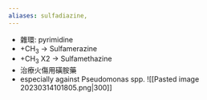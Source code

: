 ```yaml
---
aliases: sulfadiazine,
---
```

- 雜環: pyrimidine
- +CH<sub>3</sub> $\rightarrow$ Sulfamerazine
- +CH<sub>3</sub> X2 $\rightarrow$ Sulfamethazine
- 治療火傷用磺胺藥
- especially against Pseudomonas spp.
![[Pasted image 20230314101805.png|300]]

